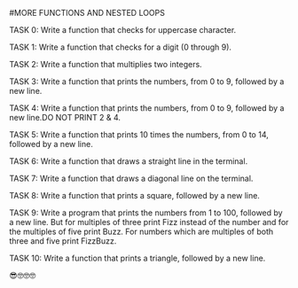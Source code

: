 #MORE FUNCTIONS AND NESTED LOOPS

TASK 0: Write a function that checks for uppercase character.

TASK 1: Write a function that checks for a digit (0 through 9).

TASK 2: Write a function that multiplies two integers.

TASK 3: Write a function that prints the numbers, from 0 to 9, followed by a new line.

TASK 4: Write a function that prints the numbers, from 0 to 9, followed by a new line.DO NOT PRINT 2 & 4.

TASK 5: Write a function that prints 10 times the numbers, from 0 to 14, followed by a new line.

TASK 6: Write a function that draws a straight line in the terminal.

TASK 7: Write a function that draws a diagonal line on the terminal.

TASK 8: Write a function that prints a square, followed by a new line.

TASK 9: Write a program that prints the numbers from 1 to 100, followed by a new line. But for multiples of three print Fizz instead of the number and for the multiples of five print Buzz. For numbers which are multiples of both three and five print FizzBuzz.

TASK 10: Write a function that prints a triangle, followed by a new line.


:sunglasses::nerd_face::nerd_face::nerd_face:
